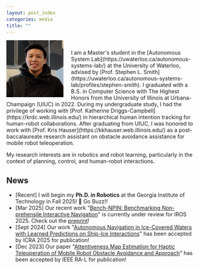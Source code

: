 ```yaml
---
layout: post_index
categories: media
title: ""
---
```


<!-- <img style="float: left; padding-right:20px;" src="profile_pic1.jpg" width="200" height="100">  -->
<img style="float: left; padding-right:20px;" src="profile_pic.jpg" width="150" height="150">

<p style="margin-top:1cm;"></p>
I am a Master's student in the [Autonomous System Lab](https://uwaterloo.ca/autonomous-systems-lab/) at the University of Waterloo, advised by [Prof. Stephen L. Smith](https://uwaterloo.ca/autonomous-systems-lab/profiles/stephen-smith). I graduated with a B.S. in Computer Science with The Highest Honors from the University of Illinois at Urbana-Champaign (UIUC) in 2022. During my undergraduate study, I had the privilege of working with [Prof. Katherine Driggs-Campbell](https://krdc.web.illinois.edu/) in hierarchical human intention tracking for human-robot collaborations. After graduating from UIUC, I was honored to work with [Prof. Kris Hauser](https://kkhauser.web.illinois.edu/) as a post-baccalaureate research assistant on obstacle avoidance assistance for mobile robot teleoperation. 

My research interests are in robotics and robot learning, particularly in the context of planning, control, and human-robot interactions. 


## News
* [Recent] I will begin my **Ph.D. in Robotics** at the Georgia Institute of Technology in Fall 2025! 🐝 Go Buzz!!
* [Mar 2025] Our recent work "[Bench-NPIN: Benchmarking Non-prehensile Interactive Navigation](https://arxiv.org/pdf/2409.11326v1)" is currently under review for IROS 2025. Check out the [preprint](https://arxiv.org/pdf/2409.11326v1)!
* [Sept 2024] Our work "[Autonomous Navigation in Ice-Covered Waters with Learned Predictions on Ship-Ice Interactions](https://arxiv.org/pdf/2409.11326v1)" has been accepted by ICRA 2025 for publication!
* [Dec 2023] Our paper "[Attentiveness Map Estimation for Haptic Teleoperation of Mobile Robot Obstacle Avoidance and Approach](https://ieeexplore.ieee.org/abstract/document/10400830)" has been accepted by IEEE RA-L for publication!
